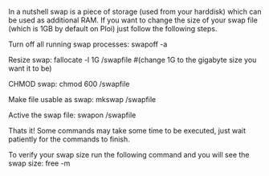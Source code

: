 In a nutshell swap is a piece of storage (used from your harddisk) which can be used as additional RAM. If you want to change the size of your swap file (which is 1GB by default on Ploi) just follow the following steps.

Turn off all running swap processes: swapoff -a

Resize swap: fallocate -l 1G /swapfile #(change 1G to the gigabyte size you want it to be)

CHMOD swap: chmod 600 /swapfile

Make file usable as swap: mkswap /swapfile

Active the swap file: swapon /swapfile

Thats it! Some commands may take some time to be executed, just wait patiently for the commands to finish.


To verify your swap size run the following command and you will see the swap size: free -m